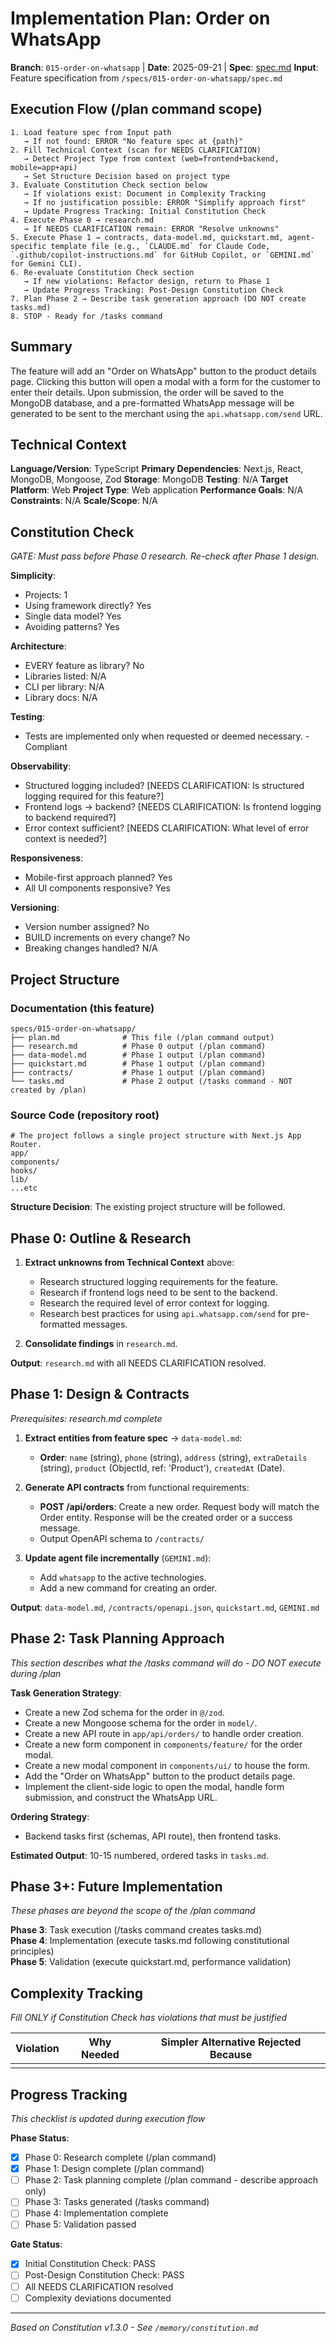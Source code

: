# Implementation Plan: Order on WhatsApp

**Branch**: `015-order-on-whatsapp` | **Date**: 2025-09-21 | **Spec**: [spec.md](./spec.md)
**Input**: Feature specification from `/specs/015-order-on-whatsapp/spec.md`

## Execution Flow (/plan command scope)
```
1. Load feature spec from Input path
   → If not found: ERROR "No feature spec at {path}"
2. Fill Technical Context (scan for NEEDS CLARIFICATION)
   → Detect Project Type from context (web=frontend+backend, mobile=app+api)
   → Set Structure Decision based on project type
3. Evaluate Constitution Check section below
   → If violations exist: Document in Complexity Tracking
   → If no justification possible: ERROR "Simplify approach first"
   → Update Progress Tracking: Initial Constitution Check
4. Execute Phase 0 → research.md
   → If NEEDS CLARIFICATION remain: ERROR "Resolve unknowns"
5. Execute Phase 1 → contracts, data-model.md, quickstart.md, agent-specific template file (e.g., `CLAUDE.md` for Claude Code, `.github/copilot-instructions.md` for GitHub Copilot, or `GEMINI.md` for Gemini CLI).
6. Re-evaluate Constitution Check section
   → If new violations: Refactor design, return to Phase 1
   → Update Progress Tracking: Post-Design Constitution Check
7. Plan Phase 2 → Describe task generation approach (DO NOT create tasks.md)
8. STOP - Ready for /tasks command
```

## Summary
The feature will add an "Order on WhatsApp" button to the product details page. Clicking this button will open a modal with a form for the customer to enter their details. Upon submission, the order will be saved to the MongoDB database, and a pre-formatted WhatsApp message will be generated to be sent to the merchant using the `api.whatsapp.com/send` URL.

## Technical Context
**Language/Version**: TypeScript
**Primary Dependencies**: Next.js, React, MongoDB, Mongoose, Zod
**Storage**: MongoDB
**Testing**: N/A
**Target Platform**: Web
**Project Type**: Web application
**Performance Goals**: N/A
**Constraints**: N/A
**Scale/Scope**: N/A

## Constitution Check
*GATE: Must pass before Phase 0 research. Re-check after Phase 1 design.*

**Simplicity**:
- Projects: 1
- Using framework directly? Yes
- Single data model? Yes
- Avoiding patterns? Yes

**Architecture**:
- EVERY feature as library? No
- Libraries listed: N/A
- CLI per library: N/A
- Library docs: N/A

**Testing**:
- Tests are implemented only when requested or deemed necessary. - Compliant

**Observability**:
- Structured logging included? [NEEDS CLARIFICATION: Is structured logging required for this feature?]
- Frontend logs → backend? [NEEDS CLARIFICATION: Is frontend logging to backend required?]
- Error context sufficient? [NEEDS CLARIFICATION: What level of error context is needed?]

**Responsiveness**:
- Mobile-first approach planned? Yes
- All UI components responsive? Yes

**Versioning**:
- Version number assigned? No
- BUILD increments on every change? No
- Breaking changes handled? N/A

## Project Structure

### Documentation (this feature)
```
specs/015-order-on-whatsapp/
├── plan.md              # This file (/plan command output)
├── research.md          # Phase 0 output (/plan command)
├── data-model.md        # Phase 1 output (/plan command)
├── quickstart.md        # Phase 1 output (/plan command)
├── contracts/           # Phase 1 output (/plan command)
└── tasks.md             # Phase 2 output (/tasks command - NOT created by /plan)
```

### Source Code (repository root)
```
# The project follows a single project structure with Next.js App Router.
app/
components/
hooks/
lib/
...etc
```

**Structure Decision**: The existing project structure will be followed.

## Phase 0: Outline & Research
1. **Extract unknowns from Technical Context** above:
   - Research structured logging requirements for the feature.
   - Research if frontend logs need to be sent to the backend.
   - Research the required level of error context for logging.
   - Research best practices for using `api.whatsapp.com/send` for pre-formatted messages.

2. **Consolidate findings** in `research.md`.

**Output**: `research.md` with all NEEDS CLARIFICATION resolved.

## Phase 1: Design & Contracts
*Prerequisites: research.md complete*

1. **Extract entities from feature spec** → `data-model.md`:
   - **Order**: `name` (string), `phone` (string), `address` (string), `extraDetails` (string), `product` (ObjectId, ref: 'Product'), `createdAt` (Date).

2. **Generate API contracts** from functional requirements:
   - **POST /api/orders**: Create a new order. Request body will match the Order entity. Response will be the created order or a success message.
   - Output OpenAPI schema to `/contracts/`

3. **Update agent file incrementally** (`GEMINI.md`):
   - Add `whatsapp` to the active technologies.
   - Add a new command for creating an order.

**Output**: `data-model.md`, `/contracts/openapi.json`, `quickstart.md`, `GEMINI.md`

## Phase 2: Task Planning Approach
*This section describes what the /tasks command will do - DO NOT execute during /plan*

**Task Generation Strategy**:
- Create a new Zod schema for the order in `@/zod`.
- Create a new Mongoose schema for the order in `model/`.
- Create a new API route in `app/api/orders/` to handle order creation.
- Create a new form component in `components/feature/` for the order modal.
- Create a new modal component in `components/ui/` to house the form.
- Add the "Order on WhatsApp" button to the product details page.
- Implement the client-side logic to open the modal, handle form submission, and construct the WhatsApp URL.

**Ordering Strategy**:
- Backend tasks first (schemas, API route), then frontend tasks.

**Estimated Output**: 10-15 numbered, ordered tasks in `tasks.md`.

## Phase 3+: Future Implementation
*These phases are beyond the scope of the /plan command*

**Phase 3**: Task execution (/tasks command creates tasks.md)  
**Phase 4**: Implementation (execute tasks.md following constitutional principles)  
**Phase 5**: Validation (execute quickstart.md, performance validation)

## Complexity Tracking
*Fill ONLY if Constitution Check has violations that must be justified*

| Violation | Why Needed | Simpler Alternative Rejected Because |
|-----------|------------|-------------------------------------|
|           |            |                                     |

## Progress Tracking
*This checklist is updated during execution flow*

**Phase Status**:
- [X] Phase 0: Research complete (/plan command)
- [X] Phase 1: Design complete (/plan command)
- [ ] Phase 2: Task planning complete (/plan command - describe approach only)
- [ ] Phase 3: Tasks generated (/tasks command)
- [ ] Phase 4: Implementation complete
- [ ] Phase 5: Validation passed

**Gate Status**:
- [X] Initial Constitution Check: PASS
- [ ] Post-Design Constitution Check: PASS
- [ ] All NEEDS CLARIFICATION resolved
- [ ] Complexity deviations documented

---
*Based on Constitution v1.3.0 - See `/memory/constitution.md`*